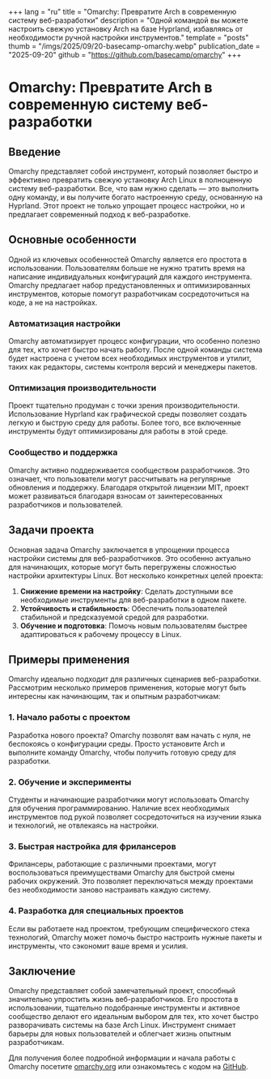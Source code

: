 +++
lang = "ru"
title = "Omarchy: Превратите Arch в современную систему веб-разработки"
description = "Одной командой вы можете настроить свежую установку Arch на базе Hyprland, избавляясь от необходимости ручной настройки инструментов."
template = "posts"
thumb = "/imgs/2025/09/20-basecamp-omarchy.webp"
publication_date = "2025-09-20"
github = "https://github.com/basecamp/omarchy"
+++

# Omarchy: Превратите Arch в современную систему веб-разработки

## Введение

Omarchy представляет собой инструмент, который позволяет быстро и эффективно превратить свежую установку Arch Linux в полноценную систему веб-разработки. Все, что вам нужно сделать — это выполнить одну команду, и вы получите богато настроенную среду, основанную на Hyprland. Этот проект не только упрощает процесс настройки, но и предлагает современный подход к веб-разработке.

## Основные особенности

Одной из ключевых особенностей Omarchy является его простота в использовании. Пользователям больше не нужно тратить время на написание индивидуальных конфигураций для каждого инструмента. Omarchy предлагает набор предустановленных и оптимизированных инструментов, которые помогут разработчикам сосредоточиться на коде, а не на настройках.

### Автоматизация настройки

Omarchy автоматизирует процесс конфигурации, что особенно полезно для тех, кто хочет быстро начать работу. После одной команды система будет настроена с учетом всех необходимых инструментов и утилит, таких как редакторы, системы контроля версий и менеджеры пакетов.

### Оптимизация производительности

Проект тщательно продуман с точки зрения производительности. Использование Hyprland как графической среды позволяет создать легкую и быструю среду для работы. Более того, все включенные инструменты будут оптимизированы для работы в этой среде.

### Сообщество и поддержка

Omarchy активно поддерживается сообществом разработчиков. Это означает, что пользователи могут рассчитывать на регулярные обновления и поддержку. Благодаря открытой лицензии MIT, проект может развиваться благодаря взносам от заинтересованных разработчиков и пользователей.

## Задачи проекта

Основная задача Omarchy заключается в упрощении процесса настройки системы для веб-разработчиков. Это особенно актуально для начинающих, которые могут быть перегружены сложностью настройки архитектуры Linux. Вот несколько конкретных целей проекта:

1. **Снижение времени на настройку**: Сделать доступными все необходимые инструменты для веб-разработки в одном пакете.
2. **Устойчивость и стабильность**: Обеспечить пользователей стабильной и предсказуемой средой для разработки.
3. **Обучение и подготовка**: Помочь новым пользователям быстрее адаптироваться к рабочему процессу в Linux.

## Примеры применения

Omarchy идеально подходит для различных сценариев веб-разработки. Рассмотрим несколько примеров применения, которые могут быть интересны как начинающим, так и опытным разработчикам:

### 1. Начало работы с проектом

Разработка нового проекта? Omarchy позволят вам начать с нуля, не беспокоясь о конфигурации среды. Просто установите Arch и выполните команду Omarchy, чтобы получить готовую среду для разработки.

### 2. Обучение и эксперименты

Студенты и начинающие разработчики могут использовать Omarchy для обучения программированию. Наличие всех необходимых инструментов под рукой позволяет сосредоточиться на изучении языка и технологий, не отвлекаясь на настройки.

### 3. Быстрая настройка для фрилансеров

Фрилансеры, работающие с различными проектами, могут воспользоваться преимуществами Omarchy для быстрой смены рабочих окружений. Это позволяет переключаться между проектами без необходимости заново настраивать каждую систему.

### 4. Разработка для специальных проектов

Если вы работаете над проектом, требующим специфического стека технологий, Omarchy может помочь быстро настроить нужные пакеты и инструменты, что сэкономит ваше время и усилия.

## Заключение

Omarchy представляет собой замечательный проект, способный значительно упростить жизнь веб-разработчиков. Его простота в использовании, тщательно подобранные инструменты и активное сообщество делают его идеальным выбором для тех, кто хочет быстро разворачивать системы на базе Arch Linux. Инструмент снимает барьеры для новых пользователей и облегчает жизнь опытным разработчикам. 

Для получения более подробной информации и начала работы с Omarchy посетите [omarchy.org](https://omarchy.org) или ознакомьтесь с кодом на [GitHub](https://github.com/basecamp/omarchy).
